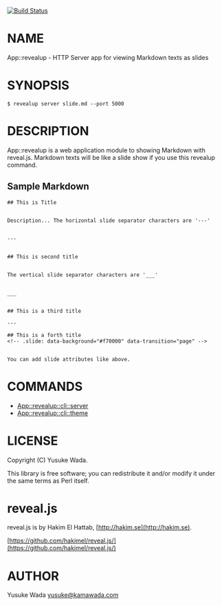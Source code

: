 [![Build Status](https://travis-ci.org/yusukebe/App-revealup.png?branch=master)](https://travis-ci.org/yusukebe/App-revealup)
# NAME

App::revealup - HTTP Server app for viewing Markdown texts as slides

# SYNOPSIS

    $ revealup server slide.md --port 5000

# DESCRIPTION

App::revealup is a web application module to showing Markdown with reveal.js. Markdown texts will be like a slide show if you use this revealup command.

## Sample Markdown

    ## This is Title
    

    Description... The horizontal slide separator characters are '---'
    

    ---
    

    ## This is second title
    

    The vertical slide separator characters are '___'
    

    ___
    

    ## This is a third title

    ---

    ## This is a forth title
    <!-- .slide: data-background="#f70000" data-transition="page" -->
    

    You can add slide attributes like above.



# COMMANDS

- [App::revealup::cli::server](http://search.cpan.org/perldoc?App::revealup::cli::server)
- [App::revealup::cli::theme](http://search.cpan.org/perldoc?App::revealup::cli::theme)

# LICENSE

Copyright (C) Yusuke Wada.

This library is free software; you can redistribute it and/or modify
it under the same terms as Perl itself.

# reveal.js

reveal.js is by Hakim El Hattab, [http://hakim.se](http://hakim.se).

[https://github.com/hakimel/reveal.js/](https://github.com/hakimel/reveal.js/)

# AUTHOR

Yusuke Wada <yusuke@kamawada.com>
